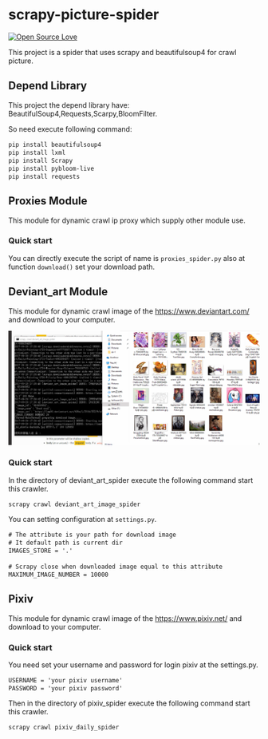 # scrapy-picture-spider

[![Open Source Love](https://badges.frapsoft.com/os/v1/open-source.svg?v=103)](https://github.com/ellerbrock/open-source-badge/)


This project is a spider that uses scrapy and beautifulsoup4 for crawl picture.

## Depend Library
This project the depend library have: BeautifulSoup4,Requests,Scarpy,BloomFilter.

So need execute following command:

```
pip install beautifulsoup4
pip install lxml
pip install Scrapy
pip install pybloom-live
pip install requests
```

## Proxies Module
This module for dynamic crawl ip proxy which supply other module use.

### Quick start
You can directly execute the script of name is `proxies_spider.py` also at function `download()` set your download path.

## Deviant_art Module
This module for dynamic crawl image of the https://www.deviantart.com/ and download to your computer.

![Example](doc/example.gif)

### Quick start
In the directory of deviant_art_spider execute the following command start this crawler.
```
scrapy crawl deviant_art_image_spider
```

You can setting configuration at `settings.py`.


```
# The attribute is your path for download image
# It default path is current dir
IMAGES_STORE = '.'

# Scrapy close when downloaded image equal to this attribute
MAXIMUM_IMAGE_NUMBER = 10000
```

## Pixiv
This module for dynamic crawl image of the https://www.pixiv.net/ and download to your computer.

### Quick start
You need set your username and password for login pixiv at the settings.py.

```
USERNAME = 'your pixiv username'
PASSWORD = 'your pixiv password'
```

Then in the directory of pixiv_spider execute the following command start this crawler.
```
scrapy crawl pixiv_daily_spider
```